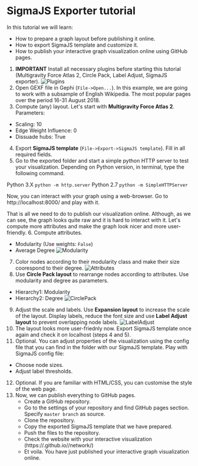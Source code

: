 # SigmaJS Exporter tutorial

In this tutorial we will learn:
 * How to prepare a graph layout before publishing it online.
 * How to export SigmaJS template and customize it.
 * How to publish your interactive graph visualization online using GitHub pages.

1. **IMPORTANT** Install all necessary plugins before starting this tutorial (Multigravity Force Atlas 2, Circle Pack, Label Adjust, SigmaJS exporter).
![Plugins](https://raw.githubusercontent.com/mizvol/gephi-tutorials/master/SigmaJS%20exporter/images/Plugins.png)
2. Open GEXF file in Gephi (`File->Open...`). In this example, we are going to work with a subsample of English Wikipedia. The most popular pages over the period 16-31 August 2018.
3. Compute (any) layout. Let's start with **Multigravity Force Atlas 2**.
Parameters:
* Scaling: 10
* Edge Weight Influence: 0
* Dissuade hubs: True
4. Export **SigmaJS template** (`File->Export->SigmaJS template`). Fill in all required fields.
5. Go to the exported folder and start a simple python HTTP server to test your visualization. Depending on Python version, in terminal, type the following command.

Python 3.X `python -m http.server`
Python 2.7 `python -m SimpleHTTPServer`

Now, you can interact with your graph using a web-browser. Go to http://localhost:8000/ and play with it.

That is all we need to do to publish our visualization online. Although, as we can see, the graph looks quite raw and it is hard to interact with it. Let's compute more attributes and make the graph look nicer and more user-friendly.
6. Compute attributes.
* Modularity (Use weights: `False`)
* Average Degree
![Modularity](https://raw.githubusercontent.com/mizvol/gephi-tutorials/master/SigmaJS%20exporter/images/modularity-degree.gif)
7. Color nodes according to their modularity class and make their size coorespond to their degree.
![Attributes](https://raw.githubusercontent.com/mizvol/gephi-tutorials/master/SigmaJS%20exporter/images/color-and-size.gif)
8. Use **Circle Pack layout** to rearrange nodes according to attributes. Use modularity and degree as parameters.
* Hierarchy1: Modularity
* Hierarchy2: Degree
![CirclePack](https://raw.githubusercontent.com/mizvol/gephi-tutorials/master/SigmaJS%20exporter/images/CirclePack.png)
9. Adjust the scale and labels. Use **Expansion layout** to increase the scale of the layout. Display labels, reduce the font size and use **Label Adjust layout** to prevent overlapping node labels.
![LabelAdjust](https://raw.githubusercontent.com/mizvol/gephi-tutorials/master/SigmaJS%20exporter/images/scale.gif)
10. The layout looks more user-friednly now. Export SigmaJS template once again and check it on localhost (steps 4 and 5).
11. Optional. You can adjust properties of the visualization using the config file that you can find in the folder with our SigmaJS template. Play with SigmaJS config file:
* Choose node sizes.
* Adjust label thresholds.
12. Optional. If you are familiar with HTML/CSS, you can customise the style of the web page.
13. Now, we can publish everything to GitHub pages.
    * Create a GitHub repository.
    * Go to the settings of your repository and find GitHub pages section. Specify `master branch` as source. 
    * Clone the repository.
    * Copy the exported SigmaJS template that we have prepared.
    * Push the files to the repository.
    * Check the website with your interactive visualization (https://<your-github-user-name>.github.io/<repository-name>/network/)
    * Et voila. You have just published your interactive graph visualization online.
